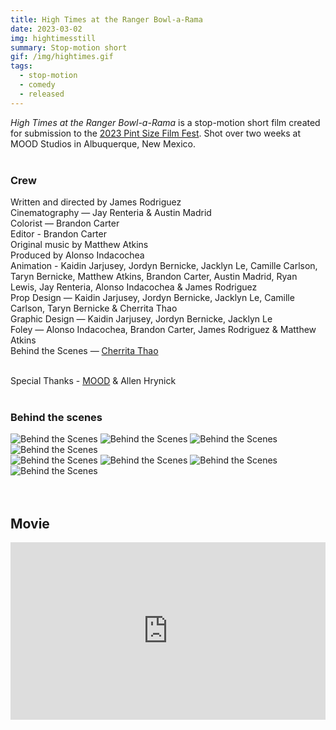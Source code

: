 ```yaml
---
title: High Times at the Ranger Bowl-a-Rama
date: 2023-03-02
img: hightimesstill
summary: Stop-motion short
gif: /img/hightimes.gif
tags:
  - stop-motion
  - comedy
  - released
---
```


_High Times at the Ranger Bowl-a-Rama_ is a stop-motion short film created for submission to the [2023 Pint Size Film Fest](https://www.pintsizefilmfest.com/voodoo22/contest/details/36465). Shot over two weeks at MOOD Studios in Albuquerque, New Mexico.
</br>
</br>

### Crew

Written and directed by James Rodriguez</br>
Cinematography — Jay Renteria & Austin Madrid</br>
Colorist — Brandon Carter</br>
Editor - Brandon Carter</br>
Original music by Matthew Atkins</br>
Produced by Alonso Indacochea</br>
Animation - Kaidin Jarjusey, Jordyn Bernicke, Jacklyn Le, Camille Carlson, Taryn Bernicke, Matthew Atkins, Brandon Carter, Austin Madrid, Ryan Lewis, Jay Renteria, Alonso Indacochea & James Rodriguez</br>
Prop Design — Kaidin Jarjusey, Jordyn Bernicke, Jacklyn Le, Camille Carlson, Taryn Bernicke & Cherrita Thao</br>
Graphic Design — Kaidin Jarjusey, Jordyn Bernicke, Jacklyn Le</br>
Foley — Alonso Indacochea, Brandon Carter, James Rodriguez & Matthew Atkins</br>
Behind the Scenes — <a href="https://cherritathaosphotography.pic-time.com/portfolio" target="_blank">Cherrita Thao</a></br>
</br>

Special Thanks - <a href="https://allthingsmood.com" target="_blank">MOOD</a> & Allen Hrynick
</br>
</br>


### Behind the scenes

<div class="row g-2">
  <div class="col-lg-6 col-md-12 mb-6 mb-lg-0">
    <img src="/img/high_times_at_the_ranger_bowl-a-rama/high_times1.jpg" class="w-100 shadow-1-strong rounded mb-2" alt="Behind the Scenes">
    <img src="/img/high_times_at_the_ranger_bowl-a-rama/high_times2.jpg" class="w-100 shadow-1-strong rounded mb-2" alt="Behind the Scenes">
    <img src="/img/high_times_at_the_ranger_bowl-a-rama/high_times3.jpg" class="w-100 shadow-1-strong rounded mb-2" alt="Behind the Scenes">
    <img src="/img/high_times_at_the_ranger_bowl-a-rama/high_times8.jpg" class="w-100 shadow-1-strong rounded mb-2" alt="Behind the Scenes">
  </div>
  <div class="col-lg-6 mb-6 mb-lg-0">
    <img src="/img/high_times_at_the_ranger_bowl-a-rama/high_times5.jpg" class="w-100 shadow-1-strong rounded mb-2" alt="Behind the Scenes">
    <img src="/img/high_times_at_the_ranger_bowl-a-rama/high_times6.jpg" class="w-100 shadow-1-strong rounded mb-2" alt="Behind the Scenes">
    <img src="/img/high_times_at_the_ranger_bowl-a-rama/high_times4.jpg" class="w-100 shadow-1-strong rounded mb-2" alt="Behind the Scenes">
    <img src="/img/high_times_at_the_ranger_bowl-a-rama/high_times7.jpg" class="w-100 shadow-1-strong rounded mb-2" alt="Behind the Scenes">
  </div>
</div>
<br><br>

## Movie

<style>.embed-container { position: relative; padding-bottom: 56.25%; height: 0; overflow: hidden; max-width: 100%; } .embed-container iframe, .embed-container object, .embed-container embed { position: absolute; top: 0; left: 0; width: 100%; height: 100%; }</style><div class='embed-container'><iframe width="100%" height="400vh" src="https://www.youtube.com/embed/KTE8uLA8Yw8" title="YouTube video player" frameborder="0" allow="accelerometer; autoplay; clipboard-write; encrypted-media; gyroscope; picture-in-picture" allowfullscreen></iframe></div>
